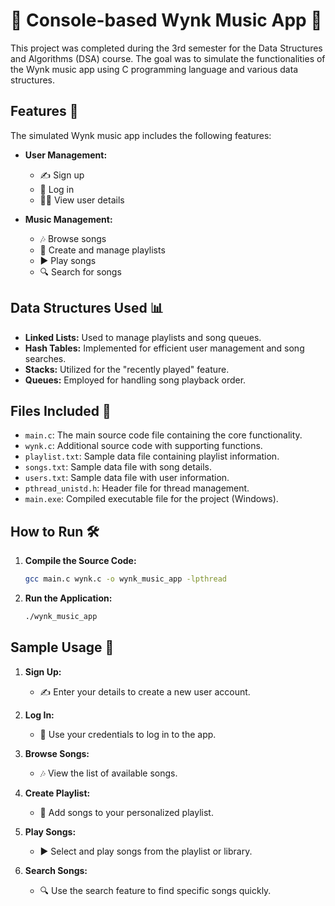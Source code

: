 # 🎵 Console-based Wynk Music App 🎵

This project was completed during the 3rd semester for the Data Structures and Algorithms (DSA) course. The goal was to simulate the functionalities of the Wynk music app using C programming language and various data structures.

## Features 🚀

The simulated Wynk music app includes the following features:

- **User Management:** 
  - ✍️ Sign up
  - 🔑 Log in
  - 🧑‍💼 View user details

- **Music Management:**
  - 🎶 Browse songs
  - 📂 Create and manage playlists
  - ▶️ Play songs
  - 🔍 Search for songs

## Data Structures Used 📊

- **Linked Lists:** Used to manage playlists and song queues.
- **Hash Tables:** Implemented for efficient user management and song searches.
- **Stacks:** Utilized for the "recently played" feature.
- **Queues:** Employed for handling song playback order.
  
## Files Included 📁

- `main.c`: The main source code file containing the core functionality.
- `wynk.c`: Additional source code with supporting functions.
- `playlist.txt`: Sample data file containing playlist information.
- `songs.txt`: Sample data file with song details.
- `users.txt`: Sample data file with user information.
- `pthread_unistd.h`: Header file for thread management.
- `main.exe`: Compiled executable file for the project (Windows).

## How to Run 🛠️

1. **Compile the Source Code:**
   ```bash
   gcc main.c wynk.c -o wynk_music_app -lpthread

2. **Run the Application:**
   ```bash
   ./wynk_music_app

## Sample Usage 📖

1. **Sign Up:**
   - ✍️ Enter your details to create a new user account.

2. **Log In:**
   - 🔑 Use your credentials to log in to the app.

3. **Browse Songs:**
   - 🎶 View the list of available songs.

4. **Create Playlist:**
   - 📂 Add songs to your personalized playlist.

5. **Play Songs:**
   - ▶️ Select and play songs from the playlist or library.

6. **Search Songs:**
   - 🔍 Use the search feature to find specific songs quickly.
